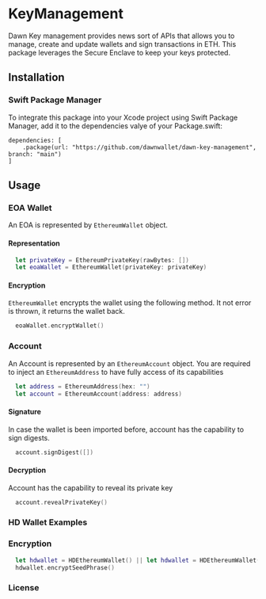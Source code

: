 # KeyManagement

Dawn Key management provides news sort of APIs that allows you to manage, create and update wallets and sign transactions in ETH. This package leverages the Secure Enclave to keep your keys protected.

## Installation

### Swift Package Manager

To integrate this package into your Xcode project using Swift Package Manager, add it to the dependencies valye of your Package.swift: 

```
dependencies: [
    .package(url: "https://github.com/dawnwallet/dawn-key-management", branch: "main")
]
```

## Usage

### EOA Wallet
An EOA is represented by `EthereumWallet` object. 

#### Representation
```Swift
  let privateKey = EthereumPrivateKey(rawBytes: [])
  let eoaWallet = EthereumWallet(privateKey: privateKey)
```

#### Encryption
`EthereumWallet` encrypts the wallet using the following method. It not error is thrown, it returns the wallet back.
```Swift
  eoaWallet.encryptWallet()
```

### Account
An Account is represented by an `EthereumAccount` object. You are required to inject an `EthereumAddress` to have fully access of its capabilities

```Swift
  let address = EthereumAddress(hex: "")
  let account = EthereumAccount(address: address)
```

#### Signature
  In case the wallet is been imported before, account has the capability to sign digests.
```Swift
  account.signDigest([])
```
#### Decryption
  Account has the capability to reveal its private key
```Swift
  account.revealPrivateKey()
```
### HD Wallet Examples
### Encryption
```Swift
  let hdwallet = HDEthereumWallet() || let hdwallet = HDEthereumWallet(mnemonic: "") || let hdwallet = HDEthereumWallet(seed: [])
  hdwallet.encryptSeedPhrase()
```

### License
